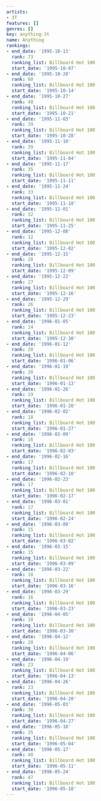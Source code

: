 ```yaml
---
artists:
- 3T
features: []
genres: []
key: anything-3t
name: Anything
rankings:
- end_date: '1995-10-13'
  rank: 73
  ranking_list: Billboard Hot 100
  start_date: '1995-10-07'
- end_date: '1995-10-20'
  rank: 60
  ranking_list: Billboard Hot 100
  start_date: '1995-10-14'
- end_date: '1995-10-27'
  rank: 48
  ranking_list: Billboard Hot 100
  start_date: '1995-10-21'
- end_date: '1995-11-03'
  rank: 39
  ranking_list: Billboard Hot 100
  start_date: '1995-10-28'
- end_date: '1995-11-10'
  rank: 39
  ranking_list: Billboard Hot 100
  start_date: '1995-11-04'
- end_date: '1995-11-17'
  rank: 35
  ranking_list: Billboard Hot 100
  start_date: '1995-11-11'
- end_date: '1995-11-24'
  rank: 33
  ranking_list: Billboard Hot 100
  start_date: '1995-11-18'
- end_date: '1995-12-01'
  rank: 32
  ranking_list: Billboard Hot 100
  start_date: '1995-11-25'
- end_date: '1995-12-08'
  rank: 32
  ranking_list: Billboard Hot 100
  start_date: '1995-12-02'
- end_date: '1995-12-15'
  rank: 28
  ranking_list: Billboard Hot 100
  start_date: '1995-12-09'
- end_date: '1995-12-22'
  rank: 27
  ranking_list: Billboard Hot 100
  start_date: '1995-12-16'
- end_date: '1995-12-29'
  rank: 26
  ranking_list: Billboard Hot 100
  start_date: '1995-12-23'
- end_date: '1996-01-05'
  rank: 24
  ranking_list: Billboard Hot 100
  start_date: '1995-12-30'
- end_date: '1996-01-12'
  rank: 20
  ranking_list: Billboard Hot 100
  start_date: '1996-01-06'
- end_date: '1996-01-19'
  rank: 20
  ranking_list: Billboard Hot 100
  start_date: '1996-01-13'
- end_date: '1996-01-26'
  rank: 19
  ranking_list: Billboard Hot 100
  start_date: '1996-01-20'
- end_date: '1996-02-02'
  rank: 18
  ranking_list: Billboard Hot 100
  start_date: '1996-01-27'
- end_date: '1996-02-09'
  rank: 16
  ranking_list: Billboard Hot 100
  start_date: '1996-02-03'
- end_date: '1996-02-16'
  rank: 17
  ranking_list: Billboard Hot 100
  start_date: '1996-02-10'
- end_date: '1996-02-23'
  rank: 17
  ranking_list: Billboard Hot 100
  start_date: '1996-02-17'
- end_date: '1996-03-01'
  rank: 17
  ranking_list: Billboard Hot 100
  start_date: '1996-02-24'
- end_date: '1996-03-08'
  rank: 15
  ranking_list: Billboard Hot 100
  start_date: '1996-03-02'
- end_date: '1996-03-15'
  rank: 15
  ranking_list: Billboard Hot 100
  start_date: '1996-03-09'
- end_date: '1996-03-22'
  rank: 18
  ranking_list: Billboard Hot 100
  start_date: '1996-03-16'
- end_date: '1996-03-29'
  rank: 16
  ranking_list: Billboard Hot 100
  start_date: '1996-03-23'
- end_date: '1996-04-05'
  rank: 18
  ranking_list: Billboard Hot 100
  start_date: '1996-03-30'
- end_date: '1996-04-12'
  rank: 20
  ranking_list: Billboard Hot 100
  start_date: '1996-04-06'
- end_date: '1996-04-19'
  rank: 23
  ranking_list: Billboard Hot 100
  start_date: '1996-04-13'
- end_date: '1996-04-26'
  rank: 23
  ranking_list: Billboard Hot 100
  start_date: '1996-04-20'
- end_date: '1996-05-03'
  rank: 30
  ranking_list: Billboard Hot 100
  start_date: '1996-04-27'
- end_date: '1996-05-10'
  rank: 35
  ranking_list: Billboard Hot 100
  start_date: '1996-05-04'
- end_date: '1996-05-17'
  rank: 40
  ranking_list: Billboard Hot 100
  start_date: '1996-05-11'
- end_date: '1996-05-24'
  rank: 47
  ranking_list: Billboard Hot 100
  start_date: '1996-05-18'
---
```


